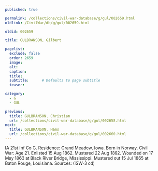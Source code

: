 ```yaml
---
published: true

permalink: /collections/civil-war-database/g/gul/002659.html
oldlink: /CivilWar/db/g/gul/002659.html

oldid: 002659

title: GULBRANSON, Gilbert

pagelist:
  exclude: false
  order: 2659
  image: 
  alt:
  caption:
  title:
  subtitle:      # Defaults to page subtitle
  teaser:

category: 
  - G 
  - GUL

previous:
  title: GULBRANSON, Christian
  url: /collections/civil-war-database/g/gul/002658.html  
next:
  title: GULBRANSON, Hans
  url: /collections/civil-war-database/g/gul/002660.html   
---
```

IA 21st Inf Co G. Residence: Grand Meadow, Iowa. Born in Norway. Civil War: Age 21. Enlisted 15 Aug 1862. Mustered 22 Aug 1862. Wounded on 17 May 1863 at Black River Bridge, Mississippi. Mustered out 15 Jul 1865 at Baton Rouge, Louisiana. Sources: (ISW-3 cd)